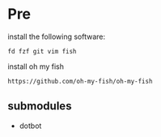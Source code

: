 
# Pre

install the following software: 
```
fd fzf git vim fish
 ```

install oh my fish
```
https://github.com/oh-my-fish/oh-my-fish
```


## submodules
- dotbot


